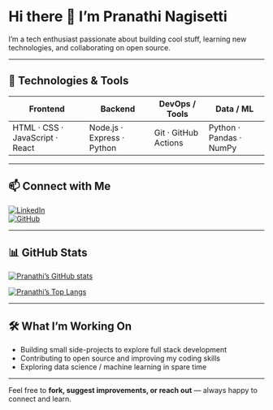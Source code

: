 # Hi there 👋 I’m Pranathi Nagisetti

I’m a  tech enthusiast passionate about building cool stuff, learning new technologies, and collaborating on open source.  

---

## 🔧 Technologies & Tools

| Frontend | Backend | DevOps / Tools | Data / ML |
|---|---|---|---|
| HTML · CSS · JavaScript · React | Node.js · Express · Python | Git · GitHub Actions | Python · Pandas · NumPy |

---

## 📫 Connect with Me

[![LinkedIn](https://img.shields.io/badge/LinkedIn-blue?style=flat&logo=linkedin&logoColor=white)](https://www.linkedin.com/in/nagisetti-pranathi-51011b2b8)  
[![GitHub](https://img.shields.io/badge/GitHub-black?style=flat&logo=github&logoColor=white)](https://github.com/PranathiNagisetti)

---

## 📊 GitHub Stats

[![Pranathi’s GitHub stats](https://github-profile-summary-cards.vercel.app/api/cards/profile-details?username=PranathiNagisetti&theme=dracula)](https://github.com/PranathiNagisetti)  

[![Pranathi’s Top Langs](https://github-profile-summary-cards.vercel.app/api/cards/repos-per-language?username=PranathiNagisetti&theme=dracula)](https://github.com/PranathiNagisetti)

---

## 🛠️ What I’m Working On

- Building small side-projects to explore full stack development  
- Contributing to open source and improving my coding skills  
- Exploring data science / machine learning in spare time  

---

Feel free to **fork, suggest improvements, or reach out** — always happy to connect and learn.  
